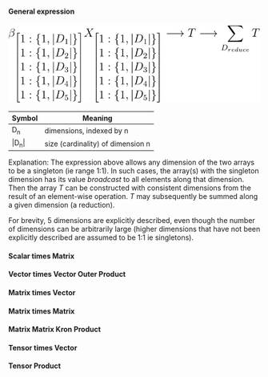 #### General expression

![Tensor](tensormath.svg)


Symbol | Meaning
---- | ------------------------
 D<sub>n</sub>  | dimensions, indexed by n 
 \|D<sub>n</sub>\| | size (cardinality) of dimension n

Explanation:
The expression above allows any dimension of the two arrays to be a singleton (ie range 1:1).  In such cases, the array(s) with the singleton dimension has its value *broadcast* to all elements along that dimension.  Then the array *T* can be constructed with consistent dimensions from the result of an element-wise operation.  *T* may subsequently be summed along a given dimension (a reduction).

For brevity, 5 dimensions are explicitly described, even though the number of dimensions can be arbitrarily large (higher dimensions that have not been explicitly described are assumed to be 1:1 ie singletons).

#### Scalar times Matrix 

#### Vector times Vector Outer Product

#### Matrix times Vector

#### Matrix times Matrix

#### Matrix Matrix Kron Product

#### Tensor times Vector

#### Tensor Product
